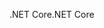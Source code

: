 <span data-ttu-id="194ee-101">.NET Core</span><span class="sxs-lookup"><span data-stu-id="194ee-101">.NET Core</span></span>